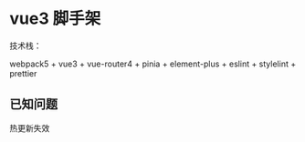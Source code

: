 # vue3 脚手架

技术栈：

webpack5 + vue3 + vue-router4 + pinia + element-plus + eslint + stylelint + prettier

## 已知问题

热更新失效